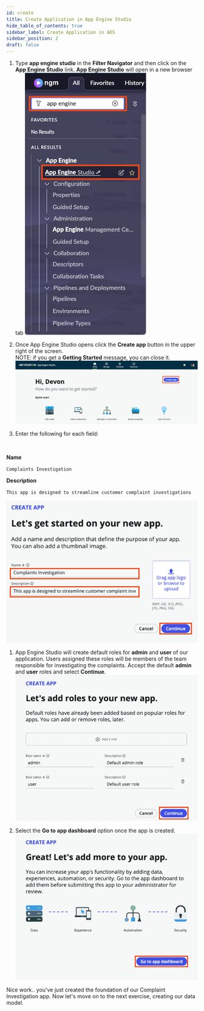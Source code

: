 ```yaml
---
id: create
title: Create Application in App Engine Studio 
hide_table_of_contents: true
sidebar_label: Create Application in AES
sidebar_position: 2
draft: false
---
```


1. Type **app engine studio** in the **Filter Navigator** and then click on the **App Engine Studio** link. **App Engine Studio** will open in a new browser tab
    ![](../images/2023-09-15-15-26-33.png)


2. Once App Engine Studio opens click the **Create app** button in the upper right of the screen.   
   NOTE: if you get a **Getting Started** message, you can close it.
    ![](../images/2023-09-11-09-24-26.png)


3. Enter the following for each field:
<br/>

 **Name**
 ```
 Complaints Investigation
 ```
 **Description**
 ```
 This app is designed to streamline customer complaint investigations
 ```
 ![](../images/2023-08-18-09-12-31.png)


1. App Engine Studio will create default roles for **admin** and **user** of our application. Users assigned these roles will be members of the team responsible for investigating the complaints. Accept the default **admin** and **user** roles and select **Continue**.
    ![](../images/2023-08-04-08-44-36.png)


5. Select the **Go to app dashboard** option once the app is created.
    ![](../images/2023-08-04-08-45-14.png)


Nice work.. you've just created the foundation of our Complaint Investigation app. Now let's move on to the next exercise, creating our data model.